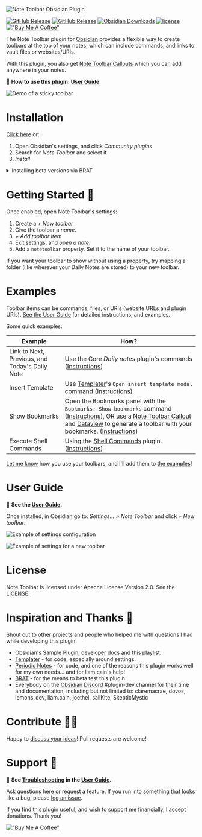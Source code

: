 ![Note Toolbar Obsidian Plugin](./docs/readme_banner.png)

[![GitHub Release](https://img.shields.io/github/v/release/chrisgurney/obsidian-note-toolbar?sort=semver)](https://github.com/chrisgurney/obsidian-note-toolbar/releases) [![GitHub Release](https://img.shields.io/github/v/release/chrisgurney/obsidian-note-toolbar?include_prereleases&label=latest)](https://github.com/chrisgurney/obsidian-note-toolbar/releases) [![Obsidian Downloads](https://img.shields.io/badge/dynamic/json?logo=obsidian&color=%23483699&label=downloads&query=%24%5B%22note-toolbar%22%5D.downloads&url=https%3A%2F%2Fraw.githubusercontent.com%2Fobsidianmd%2Fobsidian-releases%2Fmaster%2Fcommunity-plugin-stats.json)](https://obsidian.md/plugins?id=note-toolbar) [![license](https://img.shields.io/badge/License-Apache%202.0-blue.svg)](https://opensource.org/licenses/Apache-2.0) [!["Buy Me A Coffee"](https://img.shields.io/badge/-buy_me_a%C2%A0coffee-gray?logo=buy-me-a-coffee)](https://www.buymeacoffee.com/cheznine)

The Note Toolbar plugin for [Obsidian](https://obsidian.md) provides a flexible way to create toolbars at the top of your notes, which can include commands, and links to vault files or websites/URIs.

With this plugin, you also get [Note Toolbar Callouts](https://github.com/chrisgurney/obsidian-note-toolbar/wiki/Note-Toolbar-Callouts) which you can add anywhere in your notes.

📖 **How to use this plugin: [User Guide](https://github.com/chrisgurney/obsidian-note-toolbar/wiki)**

![Demo of a sticky toolbar](./docs/note_toolbar_demo.gif)

# Installation

[Click here](https://obsidian.md/plugins?id=note-toolbar) or:

1. Open Obsidian's settings, and click _Community plugins_
2. Search for _Note Toolbar_ and select it
3. _Install_

<details>
<summary>Installing beta versions via BRAT</summary>
<br/>
<a href="https://github.com/TfTHacker/obsidian42-brat">BRAT</a> lets you beta-test plugins, to provide feedback.<br/>
<br/>
As beta versions become available, I welcome <a href="https://github.com/chrisgurney/obsidian-note-toolbar/discussions">your feedback</a> and any <a href="https://github.com/chrisgurney/obsidian-note-toolbar/issues">issues</a> you uncover!<br/>
<br/>
<blockquote>
  <ol>
    <li>Install the BRAT plugin:
      <ul>
        <li>Open <i>Settings > Community Plugins</i></li>
        <li><i>Disable safe mode</i>, if enabled</li>
        <li>Browse, and <i>search for "BRAT"</i></li>
        <li>Install the latest version of <i>Obsidian 42 - BRAT</i></li>
      </ul></li>
    <li>Open BRAT settings (<i>Settings -> Obsidian 42 - BRAT</i>)</li>
    <li>Scroll to the <i>Beta Plugin List</i> section</li>
    <li><i>Add Beta Plugin</i></li>
    <li>Specify this repository: <code>chrisgurney/obsidian-note-toolbar</code></li>
    <li><i>Enable the Note Toolbar plugin</i> (<i>Settings &gt; Community plugins</i>)</li>
  </ol>
</blockquote>
</details>

# Getting Started 🚀

Once enabled, open Note Toolbar's settings:

1. Create a _+ New toolbar_
2. Give the toolbar a _name_.
3. _+ Add toolbar item_
4. Exit settings, and _open a note_.
5. Add a `notetoolbar` property. Set it to the name of your toolbar.

If you want your toolbar to show without using a property, try mapping a folder (like wherever your Daily Notes are stored) to your new toolbar.

# Examples

Toolbar items can be commands, files, or URIs (website URLs and plugin URIs). [See the User Guide](https://github.com/chrisgurney/obsidian-note-toolbar/wiki) for detailed instructions, and examples.

Some quick examples:

| Example | How? |
| --- | --- |
| Link to Next, Previous, and Today's Daily Note | Use the Core _Daily notes_ plugin's commands ([Instructions](https://github.com/chrisgurney/obsidian-note-toolbar/wiki/Daily-Notes)) |
| Insert Template | Use [Templater](https://github.com/SilentVoid13/Templater)'s `Open insert template modal` command ([Instructions](https://github.com/chrisgurney/obsidian-note-toolbar/wiki/Templates)) |
| Show Bookmarks | Open the Bookmarks panel with the `Bookmarks: Show bookmarks` command ([Instructions](https://github.com/chrisgurney/obsidian-note-toolbar/wiki/Bookmarks)), OR use a [Note Toolbar Callout](#note-toolbar-callouts) and [Dataview](https://github.com/blacksmithgu/obsidian-dataview) to generate a toolbar with your bookmarks. ([Instructions](https://github.com/chrisgurney/obsidian-note-toolbar/wiki/Bookmarks)) |
| Execute Shell Commands | Using the [Shell Commands](https://github.com/Taitava/obsidian-shellcommands) plugin. ([Instructions](https://github.com/chrisgurney/obsidian-note-toolbar/wiki/Shell-Commands)) |

[Let me know](https://github.com/chrisgurney/obsidian-note-toolbar/discussions) how you use your toolbars, and I'll add them to [the examples](https://github.com/chrisgurney/obsidian-note-toolbar/wiki/Examples)!

# User Guide

📖 **See the [User Guide](https://github.com/chrisgurney/obsidian-note-toolbar/wiki).**

Once installed, in Obsidian go to: _Settings... > Note Toolbar_ and click _+ New toolbar_.

![Example of settings configuration](./docs/settings.png)

![Example of settings for a new toolbar](./docs/settings_edit_toolbar_full.png)

# License

Note Toolbar is licensed under Apache License Version 2.0. See the [LICENSE](https://github.com/chrisgurney/obsidian-note-toolbar/blob/master/LICENSE).

# Inspiration and Thanks 🙏

Shout out to other projects and people who helped me with questions I had while developing this plugin:

- Obsidian's [Sample Plugin](https://github.com/obsidianmd/obsidian-sample-plugin), [developer docs](https://docs.obsidian.md/) and [this playlist](https://www.youtube.com/playlist?list=PLIDCb22ZUTBnMCbJa-st4PD5T3Olep078).
- [Templater](https://github.com/SilentVoid13/Templater) - for code, especially around settings.
- [Periodic Notes](https://github.com/liamcain/obsidian-periodic-notes/) - for code, and one of the reasons this plugin works well for my own needs... and for liam.cain's help!
- [BRAT](https://github.com/TfTHacker/obsidian42-brat) - for the means to beta test this plugin.
- Everybody on the [Obsidian Discord](https://discord.gg/obsidianmd) #plugin-dev channel for their time and documentation, including but not limited to: claremacrae, dovos, lemons_dev, liam.cain, joethei, sailKite, SkepticMystic

# Contribute 🧑‍💻

Happy to [discuss your ideas](https://github.com/chrisgurney/obsidian-note-toolbar/discussions)! Pull requests are welcome!

# Support 🛟

📖 **See [Troubleshooting](https://github.com/chrisgurney/obsidian-note-toolbar/Troubleshooting) in the [User Guide](https://github.com/chrisgurney/obsidian-note-toolbar/wiki).**

[Ask questions here](https://github.com/chrisgurney/obsidian-note-toolbar/discussions) or [request a feature](https://github.com/chrisgurney/obsidian-note-toolbar/discussions/categories/ideas). If you run into something that looks like a bug, please [log an issue](https://github.com/chrisgurney/obsidian-note-toolbar/issues).

If you find this plugin useful, and wish to support me financially, I accept donations. Thank you!

[!["Buy Me A Coffee"](https://img.shields.io/badge/-buy_me_a%C2%A0coffee-gray?logo=buy-me-a-coffee)](https://www.buymeacoffee.com/cheznine)